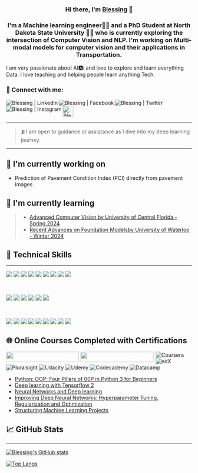 
<h3 align="center">
Hi there, I'm <a href="https://dev.to/blessing988" target="_blank" rel="noreferrer">Blessing</a> 👋
</h3>

>
<h3 align="center">
I'm a Machine learning engineer👨‍💻 and a PhD Student at North Dakota State University 👷‍♂️ who is currently exploring  
the intersection of Computer Vision and NLP. I'm working on Multi-modal models for computer vision and their applications in Transportation. 
</h3> 

I am very passionate about AI🅰️ℹ️ and love to 
explore and learn everything Data. I love teaching and helping people learn anything Tech. 

### 🤝 Connect with me:

<a href="https://www.linkedin.com/in/blessing-agyei-kyem-b258121a8"><img align="left" src="https://img.shields.io/badge/linkedin-%230077B5.svg?style=for-the-badge&logo=linkedin&logoColor=white" alt="Blessing | LinkedIn" ></a>

<div>
<a href="https://www.facebook.com/renack.casera"><img align="left" src="https://img.shields.io/badge/Facebook-%231877F2.svg?style=for-the-badge&logo=Facebook&logoColor=white" alt="Blessing | Facebook"/></a>

<a href="https://twitter.com/KyemAgyei"><img align="left" src="https://img.shields.io/badge/TWITTER-%231DA1F2.svg?style=for-the-badge&logo=Twitter&logoColor=white" alt="Blessing | Twitter"></a>

<a href="https://www.instagram.com/blessing_aggyei_kyem"><img align="left" src="https://img.shields.io/badge/INSTAGRAM-%23E4405F.svg?style=for-the-badge&logo=Instagram&logoColor=white" alt="Blessing | Instagram"></a>

<a href="https://dev.to/blessing988"><img align="left" src="https://img.shields.io/badge/dev.to-0A0A0A?style=for-the-badge&logo=dev.to&logoColor=white" alt="Blessing | DEV" height="29px"></a>
</br>
</div>
</br>

***

>🫂I am open to guidance or assistance as I dive into my deep learning journey.

***
## 🔭 I'm currently working on

- Prediction of Pavement Condition Index (PCI) directly from pavement images

  
## 🌱 I'm currently learning

> - [Advanced Computer Vision by University of Central Florida - Spring 2024](https://www.youtube.com/playlist?list=PLd3hlSJsX_IlSr0ua4v8WQez)
> - [Recent Advances on Foundation Modelsby University of Waterloo - Winter 2024](https://cs.uwaterloo.ca/~wenhuche/teaching/cs886/)

## 💼 Technical Skills
***

<!--- Code --->
![](https://img.shields.io/badge/Code-Python-informational?style=flat&logo=Python&color=003B57)
![](https://img.shields.io/badge/Code-HTML5-informational?style=flat&logo=HTML5&color=E34F26)
![](https://img.shields.io/badge/Code-PostgreSQL-informational?style=flat&logo=PostgreSQL&color=336791)
![](https://img.shields.io/badge/Code-MySQL-informational?style=flat&logo=mysql&color=000316)
![](https://img.shields.io/badge/Code-SQLite-informational?style=flat&logo=SQLite&color=003B57)
![](https://img.shields.io/badge/Code-JavaScript-informational?style=flat&logo=JavaScript&color=F7DF1E)
![](https://img.shields.io/badge/Code-MATLAB-informational?style=flat&logo=MATLAB&color=a86832)
![](https://img.shields.io/badge/Code-Octave-informational?style=flat&logo=octave&color=00FFFF)
![](https://img.shields.io/badge/Code-R-informational?style=flat&logo=r&logoColor=white)

</br>

<!--- Tools --->
![](https://img.shields.io/badge/Tools-Excel-informational?style=flat&logo=microsoft-excel&color=217346)
![](https://img.shields.io/badge/Tools-Git-informational?style=flat&logo=Git&color=F05032)
![](https://img.shields.io/badge/Tools-BITBUCKET-informational?style=flat&logo=bitbucket&color=%230047B3)
![](https://img.shields.io/badge/Tools-GitHub-informational?style=flat&logo=GitHub&color=181717)
![](https://img.shields.io/badge/Tools-ANACONDA-informational?style=flat&logo=anaconda&color=2344A833)
![](https://img.shields.io/badge/Tools-JUPYTER-informational?style=flat&logo=jupyter&color=a64f2d)

</br>

<!---Libraries--->
![](https://img.shields.io/badge/Libraries-NUMPY-informational?style=flat&logo=numpy&color=%23013243)
![](https://img.shields.io/badge/Libraries-PANDAS-informational?style=flat&logo=pandas&color=%23150458)
![](https://img.shields.io/badge/Libraries-MATPLOTLIB-yellowgreen)
![](https://img.shields.io/badge/Libraries-Sklearn-informational?style=flat&logo=scikit-learn&color=%23F7931E)
![](https://img.shields.io/badge/Libraries-PLOTLY-informational?style=flat&logo=plotly&color=%233F4F75)
![](https://img.shields.io/badge/Libraries-SCIPY-informational?style=flat&logo=scipy&color=%230C55A5)
![](https://img.shields.io/badge/Libraries-KERAS-informational?style=flat&logo=Keras&color=%23D00000)
![](https://img.shields.io/badge/Libraries-TENSORFLOW-informational?style=flat&logo=Tensorflow&color=%23FF6F00)
![](https://img.shields.io/badge/Libraries-PYTORCH-informational?style=flat&logo=Pytorch&color=%23EE4C2C)

## 🌐 Online Courses Completed with Certifications


>


<div>
<img style="padding-right: 2px; padding-bottom: 5px" src="https://user-images.githubusercontent.com/59713495/155153494-fc4b9127-97f1-4f75-85ce-9b1d2eb48b29.png" align="left" width="197.29" height="28">

<img style="padding-right: 3px" src="https://user-images.githubusercontent.com/59713495/155174271-667209c6-5141-49ba-965a-0ba522c798c2.png" align="left" width="197.29" height="28">

![Coursera](https://img.shields.io/badge/Coursera-%230056D2.svg?style=for-the-badge&logo=Coursera&logoColor=white)
![edX](https://img.shields.io/badge/edX-%2302262B.svg?style=for-the-badge&logo=edX&logoColor=white)
![Pluralsight](https://img.shields.io/badge/Pluralsight-EE3057?style=for-the-badge&logo=pluralsight&logoColor=white)
![Udacity](https://img.shields.io/badge/Udacity-grey?style=for-the-badge&logo=udacity&logoColor=15B8E6)
![Udemy](https://img.shields.io/badge/Udemy-A435F0?style=for-the-badge&logo=Udemy&logoColor=white)
![Codecademy](https://img.shields.io/badge/Codecademy-FFF0E5?style=for-the-badge&logo=codecademy&logoColor=1F243A)
![Datacamp](https://img.shields.io/badge/Datacamp-05192D?style=for-the-badge&logo=datacamp&logoColor=03E860)
</div>

- [Python: OOP: Four Pillars of 00P in Python 3 for Beginners](https://www.udemy.com/certificate/UC-d3f93ab5-3680-473f-abc2-6dc172166a8c/)
- [Deep learning with Tensorflow 2](https://learn.365datascience.com/certificates/CC-AE8147DE17/)
- [Neural Networks and Deep learning](https://www.coursera.org/account/accomplishments/verify/CBLCVHTSPFRA)
- [Improving Deep Neural Networks: Hyperparameter Tuning, Regularization and Optimization](https://www.coursera.org/account/accomplishments/verify/4K6T6RBM75G2)
- [Structuring Machine Learning Projects](https://www.coursera.org/account/accomplishments/verify/DFDHBC7LEVZX)

## 📈 GitHub Stats 

***

[![Blessing's GitHub stats](https://github-readme-stats.vercel.app/api?username=Blessing988&show_icons=true&theme=tokyonight)](https://github.com/Blessing988/github-readme-stats)

[![Top Langs](https://github-readme-stats.vercel.app/api/top-langs/?username=Blessing988&theme=gotham)](https://github.com/Blessing988/Blessing988)
